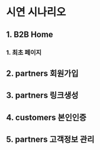 # 시연 시나리오



## 1. B2B Home

### 1. 최초 페이지





## 2. partners 회원가입







## 3. partners 링크생성







## 4. customers 본인인증







## 5. partners 고객정보 관리





